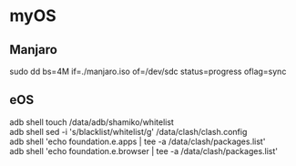 # myOS  
  
## Manjaro  
sudo dd bs=4M if=./manjaro.iso of=/dev/sdc status=progress oflag=sync  

## eOS  
adb shell touch /data/adb/shamiko/whitelist  
adb shell sed -i 's/blacklist/whitelist/g' /data/clash/clash.config  
adb shell 'echo foundation.e.apps | tee -a /data/clash/packages.list'  
adb shell 'echo foundation.e.browser | tee -a /data/clash/packages.list'  

